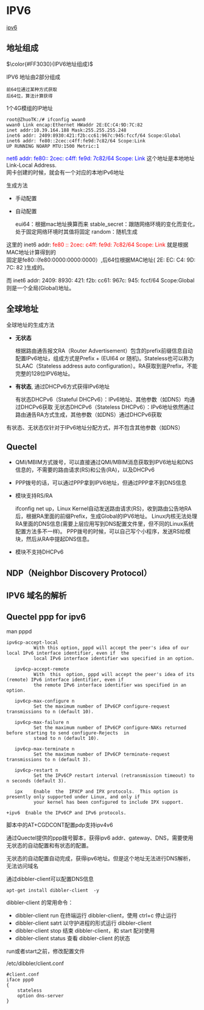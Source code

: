 IPV6
=====

[ipv6 ](https://www.cnblogs.com/fzxiaomange/p/ipv6-autoconf-stateless-stateful.html)

地址组成
---------

$\color{#FF3030}{IPV6地址组成}$

IPV6 地址由2部分组成

	前64位通过某种方式获取
	后64位，算法计算获得

1个4G模组的IP地址

	root@ZhuoTK:/# ifconfig wwan0
	wwan0 Link encap:Ethernet HWaddr 2E:EC:C4:9D:7C:82 
	inet addr:10.39.164.188 Mask:255.255.255.248
	inet6 addr: 2409:8930:421:f2b:cc61:967c:945:fccf/64 Scope:Global	 
	inet6 addr: fe80::2cec:c4ff:fe9d:7c82/64 Scope:Link
	UP RUNNING NOARP MTU:1500 Metric:1

<font color=Blue>net6 addr: fe80:: 2cec: c4ff: fe9d: 7c82/64 Scope: Link  </font>
这个地址是本地地址Link-Local Address.<br>
网卡创建的时候，就会有一个对应的本地IPv6地址

生成方法

- 手动配置
- 自动配置

	eui64：根据mac地址换算而来
	stable_secret：跟随网络环境的变化而变化，处于固定网络环境时其值将固定
	random：随机生成

这里的 inet6 addr: <font color=red>fe80 :: 2cec: c4ff: fe9d: 7c82/64 Scope: Link </font>
就是根据MAC地址计算得到的
<br>固定是fe80::(fe80:0000:0000:0000）,后64位根据MAC地址( 2E: EC: C4: 9D: 7C: 82 )生成的。


而 inet6 addr: 2409: 8930: 421: f2b: cc61: 967c: 945: fccf/64 Scope:Global 则是一个全局(Global)地址。

全球地址
-------

全球地址的生成方法

- **无状态**

	根据路由通告报文RA（Router Advertisement）包含的prefix前缀信息自动配置IPv6地址，组成方式是Prefix + (EUI64 or 随机)。Stateless也可以称为SLAAC（Stateless address auto configuration）。RA获取到是Prefix，不能完整的128位IPV6地址。
	
- **有状态**, 通过DHCPv6方式获得IPv6地址

	有状态DHCPv6（Stateful DHCPv6）：IPv6地址、其他参数（如DNS）均通过DHCPv6获取
	无状态DHCPv6（Stateless DHCPv6）：IPv6地址依然通过路由通告RA方式生成，其他参数（如DNS）通过DHCPv6获取
	

有状态、无状态仅针对于IPv6地址分配方式，并不包含其他参数（如DNS）



Quectel
------


- QMI/MBIM方式拨号，可以直接通过QMI/MBIM消息获取到IPV6地址和DNS信息的，不需要的路由请求(RS)和公告(RA)，以及DHCPv6
- PPP拨号的话，可以通过PPP拿到IPV6地址，但通过PPP拿不到DNS信息
- 模块支持RS/RA

	ifconfig net up，Linux Kernel自动发送路由请求(RS)，收到路由公告地RA后，根据RA里面的前缀Prefix，生成Global的IPV6地址。
	Linux内核无法处理RA里面的DNS信息(需要上层应用写到DNS配置文件里，但不同的Linux系统配置方法多不一样)。
	PPP拨号的时候，可以自己写个小程序，发送RS给模块，然后从RA中提起DNS信息。

- 模块不支持DHCPv6


NDP（Neighbor Discovery Protocol）
------


IPV6 域名的解析
-------


Quectel ppp for ipv6
-----

man pppd

	ipv6cp-accept-local
              With this option, pppd will accept the peer's idea of our local IPv6 interface identifier, even if  the
              local IPv6 interface identifier was specified in an option.

       ipv6cp-accept-remote
              With  this  option, pppd will accept the peer's idea of its (remote) IPv6 interface identifier, even if
              the remote IPv6 interface identifier was specified in an option.

       ipv6cp-max-configure n
              Set the maximum number of IPv6CP configure-request transmissions to n (default 10).

       ipv6cp-max-failure n
              Set the maximum number of IPv6CP configure-NAKs returned before starting to send configure-Rejects  in
              stead to n (default 10).

       ipv6cp-max-terminate n
              Set the maximum number of IPv6CP terminate-request transmissions to n (default 3).

       ipv6cp-restart n
              Set the IPv6CP restart interval (retransmission timeout) to n seconds (default 3).

       ipx    Enable  the  IPXCP and IPX protocols.  This option is presently only supported under Linux, and only if
              your kernel has been configured to include IPX support.

	+ipv6  Enable the IPv6CP and IPv6 protocols.


脚本中的AT+CGDCONT配置pdp支持ipv4v6

通过Quectel提供的ppp拨号脚本，获得ipv6 addr、gateway、DNS，需要使用无状态的自动配置和有状态的配置。


无状态的自动配置自动完成，获得ipv6地址。但是这个地址无法进行DNS解析，无法访问域名

通过dibbler-client可以配置DNS信息

	apt-get install dibbler-client  -y


dibbler-client 的常用命令： 
- dibbler-client  run      在终端运行 dibbler-client，使用 ctrl+c 停止运行 
- dibbler-client  satrt     以守护进程的形式运行 dibbler-client 
- dibbler-client  stop     结束 dibbler-client，和 start 配对使用 
- dibbler-client  status    查看 dibbler-client 的状态

run或者start之前，修改配置文件

/etc/dibbler/client.conf

	#client.conf
	iface ppp0
	{
		stateless
		option dns-server
	}


